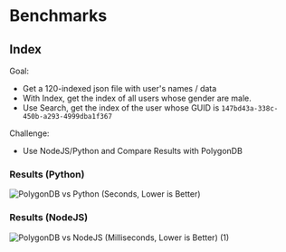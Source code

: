 
# Benchmarks

## Index

Goal:
* Get a 120-indexed json file with user's names / data
* With Index, get the index of all users whose gender are male.
* Use Search, get the index of the user whose GUID is ``147bd43a-338c-450b-a293-4999dba1f367``

Challenge:
* Use NodeJS/Python and Compare Results with PolygonDB

### Results (Python)
![PolygonDB vs Python (Seconds, Lower is Better)](https://user-images.githubusercontent.com/65754609/228921628-043cb01f-f265-4a0f-9951-72edc2becadb.png)

### Results (NodeJS)
![PolygonDB vs NodeJS (Milliseconds, Lower is Better) (1)](https://user-images.githubusercontent.com/65754609/228922131-a0047912-3552-416e-afc1-1250081f1acd.png)

